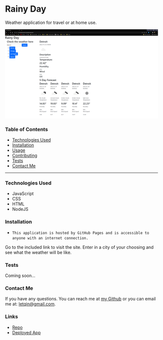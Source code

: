   # Rainy Day 
  
  Weather application for travel or at home use. 

  ![Rainy Day](./develop/assets/rainyday.png)

  ### Table of Contents
  - [Technologies Used](#tech)
  - [Installation](#installation) 
  - [Usage](#usage) 
  - [Contributing](#contributing) 
  - [Tests](#tests)
  - [Contact Me](#contact-me)
  
---
  ### <a id="tech"></a> Technologies Used
  
  - JavaScript
  - CSS
  - HTML
  - NodeJS

  ### <a id="installation"></a> Installation 
  - `This application is hosted by GitHub Pages and is accessible to anyone with an internet connection.`

Go to the included link to visit the site. Enter in a city of your choosing and see what the weather will be like.
  ### <a id="tests"></a> Tests
  Coming soon...
  ### <a id="contact-me"></a> Contact Me
  If you have any questions. You can reach me at [my Github](https://www.github.com/letqin) or you can email me at: letqin@gmail.com.
  
  ### <a id="links"></a> Links

  - [Repo](https://github.com/letqin/homework-6)
  - [Deployed App](https://letqin.github.io/homework-6/index.html)
 